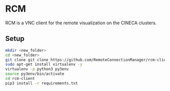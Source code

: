 # RCM
RCM is a VNC client for the remote visualization on the CINECA clusters.

## Setup
```sh
mkdir <new_folder>
cd <new_folder>
git clone git clone https://github.com/RemoteConnectionManager/rcm-client.git
sudo apt-get install virtualenv -y
virtualenv -p python3 py3env
source py3env/bin/activate
cd rcm-client
pip3 install -r requirements.txt
```

